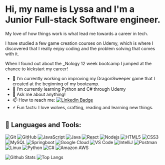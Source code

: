 # Hi, my name is Lyssa and I'm a Junior Full-stack Software engineer.

My love of how things work is what lead me towards a career in tech.

I have studied a few game creation courses on Udemy, which is where I discovered that I really enjoy coding and the problem solving that comes with it.

When I found out about the _Nology 12 week bootcamp I jumped at the chance to kickstart my career!

- 🔭 I’m currently working on improving my DragonSweeper game that I created at the beginning of my bootcamp.
- 🌱 I’m currently learning Python and C# through Udemy
- 💬 Ask me about anything!
- 📫 How to reach me:   [![Linkedin Badge](https://img.shields.io/badge/-Lyssa-blue?style=flat-square&logo=Linkedin&logoColor=white&link=https://www.linkedin.com/in/lyssa-jean-corlett-5a3805204/)](https://www.linkedin.com/in/lyssa-jean-corlett-5a3805204/)
- ⚡ Fun facts: I love wolves, crafting, reading and learning new things.


## 🧰 Languages and Tools:
  
![Git](https://img.shields.io/badge/-Git-black?style=flat-square&logo=git)
![GitHub](https://img.shields.io/badge/-GitHub-181717?style=flat-square&logo=github)
![JavaScript](https://img.shields.io/badge/-JavaScript-black?style=flat-square&logo=javascript)
![Java](https://img.shields.io/badge/-Java-black?style=flat-square&logo=java)
![React](https://img.shields.io/badge/-React-black?style=flat-square&logo=react)
![Nodejs](https://img.shields.io/badge/-Nodejs-black?style=flat-square&logo=Node.js)
![HTML5](https://img.shields.io/badge/-HTML5-black?style=flat-square&logo=html5)
![CSS3](https://img.shields.io/badge/-CSS3-black?style=flat-square&logo=css3)
![MySQL](https://img.shields.io/badge/-MySQL-black?style=flat-square&logo=mysql)
![Springboot](https://img.shields.io/badge/-Springboot-black?style=flat-square&logo=springboot)
![Google Cloud](https://img.shields.io/badge/Google%20Cloud-black?style=flat-square&logo=google-cloud)
![VS Code](https://img.shields.io/badge/-VS%20Code-007ACC?style=flat-square&logo=visual-studio-code)
![IntelliJ](https://img.shields.io/badge/-IntelliJ%20IDEA-black?style=flat-square&logo=jetbrains)
![Postman](https://img.shields.io/badge/Postman-black?style=flat-square&logo=postman)
![Linux](https://img.shields.io/badge/Linux-black?style=flat-square&logo=linux)
![Python](https://img.shields.io/badge/-Python-black?style=flat-square&logo=python)
![C#](https://img.shields.io/badge/-C#-00599C?style=flat-square&logo=c)
![Amazon AWS](https://img.shields.io/badge/Amazon%20AWS-232F3E?style=flat-square&logo=amazon-aws)


![Github Stats](https://github-readme-stats.vercel.app/api?username=ebonwulf&count_private=true&show_icons=true&include_all_commits=true)
![Top Langs](https://github-readme-stats.vercel.app/api/top-langs/?username=ebonwulf&hide=TeX&layout=compact)
